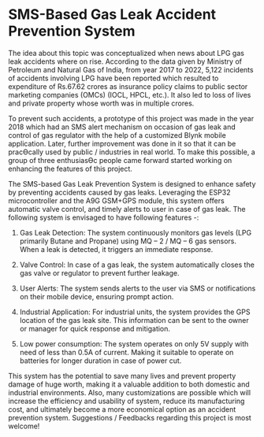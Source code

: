 # SMS-Based Gas Leak Accident Prevention System
 The idea about this topic was conceptualized when news about LPG gas leak accidents where on rise. According to 
the data given by Ministry of Petroleum and Natural Gas of India, from year 2017 to 2022, 5,122 incidents of 
accidents involving LPG have been reported which resulted to expenditure of Rs.67.62 crores as insurance policy 
claims to public sector marketing companies (OMCs) (IOCL, HPCL, etc.). It also led to loss of lives and private property 
whose worth was in multiple crores.

To prevent such accidents, a prototype of this project was made in the year 2018 which had an SMS alert mechanism 
on occasion of gas leak and control of gas regulator with the help of a customized Blynk mobile application. Later, 
further improvement was done in it so that it can be pracƟcally used by public / industries in real world. To make this 
possible, a group of three enthusiasƟc people came forward started working on enhancing the features of this 
project. 

The SMS-based Gas Leak Prevention System is designed to enhance safety by preventing accidents caused by gas 
leaks. Leveraging the ESP32 microcontroller and the A9G GSM+GPS module, this system offers automatic valve 
control, and timely alerts to user in case of gas leak. The following system is envisaged to have following features -: 

1) Gas Leak Detection: The system continuously monitors gas levels (LPG primarily Butane and Propane) using 
MQ – 2 / MQ – 6 gas sensors. When a leak is detected, it triggers an immediate response.
 
2) Valve Control: In case of a gas leak, the system automatically closes the gas valve or regulator to prevent 
further leakage.

3) User Alerts: The system sends alerts to the user via SMS or notifications on their mobile device, ensuring 
prompt action. 

4) Industrial Application: For industrial units, the system provides the GPS location of the gas leak site. This 
information can be sent to the owner or manager for quick response and mitigation. 

5) Low power consumption: The system operates on only 5V supply with need of less than 0.5A of current. 
Making it suitable to operate on batteries for longer duration in case of power cut. 

This system has the potential to save many lives and prevent property damage of huge worth, making it a valuable 
addition to both domestic and industrial environments. Also, many customizations are possible which will increase 
the efficiency and usability of system, reduce its manufacturing cost, and ultimately become a more economical 
option as an accident prevention system. Suggestions / Feedbacks regarding this project is most welcome!
